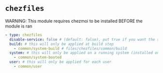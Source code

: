 # `chezfiles`

WARNING: This module requires chezmoi to be installed BEFORE the module is ran

```yaml
- type: chezfiles
  disable-service: false # (default: false), put true if you want the systemd services not to be enabled by default
  build: # this will only be applied at build step
    - common/system-build # files/chezfiles/common/build
  system: # this will only be applied on a running system (installed on a computer)
    - common/system-booted
  user: # this will only be applied for each user
    - common/user
```
